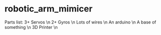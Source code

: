 # robotic_arm_mimicer

Parts list:
  3+ Servos \n
  2+ Gyros \n
  Lots of wires \n
  An arduino \n
  A base of something \n
  3D Printer \n
